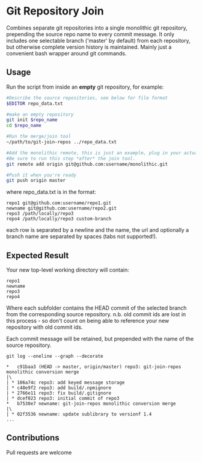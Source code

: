 # Git Repository Join

Combines separate git repositories into a single monolithic git repository, prepending the source repo name to every commit message. It only includes one selectable branch ('master' by default) from each repository, but otherwise complete version history is maintained. Mainly just a convenient bash wrapper around git commands.

## Usage

Run the script from inside an **empty** git repository, for example:

```bash
#Describe the source repositories, see below for file format
$EDITOR repo_data.txt

#make an empty repository
git init $repo_name
cd $repo_name

#Run the merge/join tool
~/path/to/git-join-repos ../repo_data.txt

#Add the monolithic remote, this is just an example, plug in your actual remote:
#Be sure to run this step *after* the join tool.
git remote add origin git@github.com:username/monolithic.git

#Push it when you're ready
git push origin master
```

where repo_data.txt is in the format:

```
repo1 git@github.com:username/repo1.git
newname git@github.com:username/repo2.git
repo3 /path/locally/repo3
repo4 /path/locally/repo3 custom-branch
```

each row is separated by a newline and the name, the url and optionally a branch name are separated by spaces (tabs not supported!).

## Expected Result

Your new top-level working directory will contain:

```
repo1
newname
repo3
repo4
```

Where each subfolder contains the HEAD commit of the selected branch from the corresponding source repository. n.b. old commit ids are lost in this process - so don't count on being able to reference your new repository with old commit ids.

Each commit message will be retained, but prepended with the name of the source repository.

`git log --oneline --graph --decorate`

```
*   c91baa3 (HEAD -> master, origin/master) repo3: git-join-repos monolithic conversion merge
|\
| * 106a74c repo3: add keyed message storage
| * c48e9f2 repo3: add build/.npmignore
| * 2766e11 repo3: fix build/.gitignore
| * dcef023 repo3: initial commit of repo3
*   b7530e7 newname: git-join-repos monolithic conversion merge
|\
| * 02f3536 newname: update sublibrary to versionf 1.4
...
```

## Contributions

Pull requests are welcome
